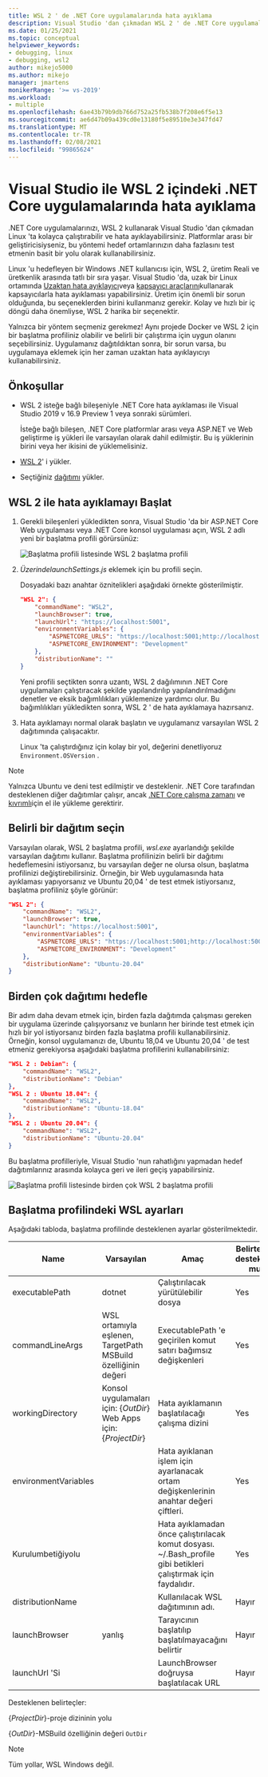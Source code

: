 ```yaml
---
title: WSL 2 ' de .NET Core uygulamalarında hata ayıklama
description: Visual Studio 'dan çıkmadan WSL 2 ' de .NET Core uygulamalarınızı çalıştırmayı ve hata ayıklamayı öğrenin.
ms.date: 01/25/2021
ms.topic: conceptual
helpviewer_keywords:
- debugging, linux
- debugging, wsl2
author: mikejo5000
ms.author: mikejo
manager: jmartens
monikerRange: '>= vs-2019'
ms.workload:
- multiple
ms.openlocfilehash: 6ae43b79b9db766d752a25fb538b7f208e6f5e13
ms.sourcegitcommit: ae6d47b09a439cd0e13180f5e89510e3e347fd47
ms.translationtype: MT
ms.contentlocale: tr-TR
ms.lasthandoff: 02/08/2021
ms.locfileid: "99865624"
---
```

# <a name="debug-net-core-apps-in-wsl-2-with-visual-studio"></a>Visual Studio ile WSL 2 içindeki .NET Core uygulamalarında hata ayıklama

.NET Core uygulamalarınızı, WSL 2 kullanarak Visual Studio 'dan çıkmadan Linux 'ta kolayca çalıştırabilir ve hata ayıklayabilirsiniz. Platformlar arası bir geliştiricisiyseniz, bu yöntemi hedef ortamlarınızın daha fazlasını test etmenin basit bir yolu olarak kullanabilirsiniz.

Linux 'u hedefleyen bir Windows .NET kullanıcısı için, WSL 2, üretim Reali ve üretkenlik arasında tatlı bir sıra yaşar. Visual Studio 'da, uzak bir Linux ortamında [Uzaktan hata ayıklayıcı](../debugger/remote-debugging-dotnet-core-linux-with-ssh.md)veya [kapsayıcı araçlarını](../containers/overview.md)kullanarak kapsayıcılarla hata ayıklaması yapabilirsiniz. Üretim için önemli bir sorun olduğunda, bu seçeneklerden birini kullanmanız gerekir. Kolay ve hızlı bir iç döngü daha önemliyse, WSL 2 harika bir seçenektir.

Yalnızca bir yöntem seçmeniz gerekmez! Aynı projede Docker ve WSL 2 için bir başlatma profiliniz olabilir ve belirli bir çalıştırma için uygun olanını seçebilirsiniz. Uygulamanız dağıtıldıktan sonra, bir sorun varsa, bu uygulamaya eklemek için her zaman uzaktan hata ayıklayıcıyı kullanabilirsiniz.

## <a name="prerequisites"></a>Önkoşullar

- WSL 2 isteğe bağlı bileşeniyle .NET Core hata ayıklaması ile Visual Studio 2019 v 16.9 Preview 1 veya sonraki sürümleri.

  İsteğe bağlı bileşen, .NET Core platformlar arası veya ASP.NET ve Web geliştirme iş yükleri ile varsayılan olarak dahil edilmiştir. Bu iş yüklerinin birini veya her ikisini de yüklemelisiniz.

- [WSL 2](/windows/wsl/about)' i yükler.

- Seçtiğiniz [dağıtımı](https://aka.ms/wslstore) yükler.

## <a name="start-debugging-with-wsl-2"></a>WSL 2 ile hata ayıklamayı Başlat

1. Gerekli bileşenleri yükledikten sonra, Visual Studio 'da bir ASP.NET Core Web uygulaması veya .NET Core konsol uygulaması açın, WSL 2 adlı yeni bir başlatma profili görürsünüz:

   ![Başlatma profili listesinde WSL 2 başlatma profili](media/linux-wsl2-debugging-select-launch-profile.png)

1. *ÜzerindelaunchSettings.js* eklemek için bu profili seçin.

   Dosyadaki bazı anahtar öznitelikleri aşağıdaki örnekte gösterilmiştir.

    ```json
    "WSL 2": {
        "commandName": "WSL2",
        "launchBrowser": true,
        "launchUrl": "https://localhost:5001",
        "environmentVariables": {
            "ASPNETCORE_URLS": "https://localhost:5001;http://localhost:5000",
            "ASPNETCORE_ENVIRONMENT": "Development"
        },
        "distributionName": ""
    }
    ```

   Yeni profili seçtikten sonra uzantı, WSL 2 dağılımının .NET Core uygulamaları çalıştıracak şekilde yapılandırılıp yapılandırılmadığını denetler ve eksik bağımlılıkları yüklemenize yardımcı olur. Bu bağımlılıkları yükledikten sonra, WSL 2 ' de hata ayıklamaya hazırsanız.

1. Hata ayıklamayı normal olarak başlatın ve uygulamanız varsayılan WSL 2 dağıtımında çalışacaktır.

   Linux 'ta çalıştırdığınız için kolay bir yol, değerini denetliyoruz `Environment.OSVersion` .

>[!NOTE]
> Yalnızca Ubuntu ve deni test edilmiştir ve desteklenir. .NET Core tarafından desteklenen diğer dağıtımlar çalışır, ancak [.NET Core çalışma zamanı](https://aka.ms/wsldotnet) ve [kıvrımlı](https://curl.haxx.se/)için el ile yükleme gerektirir.

## <a name="choose-a-specific-distribution"></a>Belirli bir dağıtım seçin

Varsayılan olarak, WSL 2 başlatma profili, *wsl.exe* ayarlandığı şekilde varsayılan dağıtımı kullanır. Başlatma profilinizin belirli bir dağıtımı hedeflemesini istiyorsanız, bu varsayılan değer ne olursa olsun, başlatma profilinizi değiştirebilirsiniz. Örneğin, bir Web uygulamasında hata ayıklaması yapıyorsanız ve Ubuntu 20,04 ' de test etmek istiyorsanız, başlatma profiliniz şöyle görünür:

```json
"WSL 2": {
    "commandName": "WSL2",
    "launchBrowser": true,
    "launchUrl": "https://localhost:5001",
    "environmentVariables": {
        "ASPNETCORE_URLS": "https://localhost:5001;http://localhost:5000",
        "ASPNETCORE_ENVIRONMENT": "Development"
    },
    "distributionName": "Ubuntu-20.04"
}
```

## <a name="target-multiple-distributions"></a>Birden çok dağıtımı hedefle

Bir adım daha devam etmek için, birden fazla dağıtımda çalışması gereken bir uygulama üzerinde çalışıyorsanız ve bunların her birinde test etmek için hızlı bir yol istiyorsanız birden fazla başlatma profili kullanabilirsiniz. Örneğin, konsol uygulamanızı de, Ubuntu 18,04 ve Ubuntu 20,04 ' de test etmeniz gerekiyorsa aşağıdaki başlatma profillerini kullanabilirsiniz:

```json
"WSL 2 : Debian": {
    "commandName": "WSL2",
    "distributionName": "Debian"
},
"WSL 2 : Ubuntu 18.04": {
    "commandName": "WSL2",
    "distributionName": "Ubuntu-18.04"
},
"WSL 2 : Ubuntu 20.04": {
    "commandName": "WSL2",
    "distributionName": "Ubuntu-20.04"
}
```

Bu başlatma profilleriyle, Visual Studio 'nun rahatlığını yapmadan hedef dağıtımlarınız arasında kolayca geri ve ileri geçiş yapabilirsiniz.

![Başlatma profili listesinde birden çok WSL 2 başlatma profili](media/linux-wsl2-debugging-switch-target-distribution.png)

## <a name="wsl-settings-in-the-launch-profile"></a>Başlatma profilindeki WSL ayarları

Aşağıdaki tabloda, başlatma profilinde desteklenen ayarlar gösterilmektedir.

|Name|Varsayılan|Amaç|Belirteçleri destekliyor mu?|
|-|-|-|-|
|executablePath|dotnet|Çalıştırılacak yürütülebilir dosya|Yes|
|commandLineArgs|WSL ortamıyla eşlenen, TargetPath MSBuild özelliğinin değeri|ExecutablePath 'e geçirilen komut satırı bağımsız değişkenleri|Yes|
|workingDirectory|Konsol uygulamaları için: {*OutDir*}</br>Web Apps için: {*ProjectDir*}|Hata ayıklamanın başlatılacağı çalışma dizini|Yes|
|environmentVariables||Hata ayıklanan işlem için ayarlanacak ortam değişkenlerinin anahtar değeri çiftleri.|Yes|
|Kurulumbetiğiyolu||Hata ayıklamadan önce çalıştırılacak komut dosyası. ~/.Bash_profile gibi betikleri çalıştırmak için faydalıdır.|Yes|
|distributionName||Kullanılacak WSL dağıtımının adı.|Hayır|
|launchBrowser|yanlış|Tarayıcının başlatılıp başlatılmayacağını belirtir|Hayır|
|launchUrl 'Si||LaunchBrowser doğruysa başlatılacak URL|Hayır|

Desteklenen belirteçler:

{*ProjectDir*}-proje dizininin yolu

{*OutDir*}-MSBuild özelliğinin değeri `OutDir`

>[!NOTE]
> Tüm yollar, WSL Windows değil.

